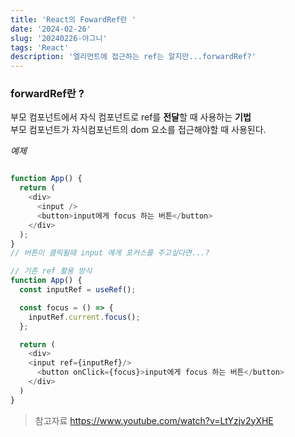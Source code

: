 ```yaml
---
title: 'React의 FowardRef란 '
date: '2024-02-26'
slug: '20240226-야그니'
tags: 'React'
description: '엘리먼트에 접근하는 ref는 알지만...forwardRef?'
---
```


### forwardRef란 ?

부모 컴포넌트에서 자식 컴포넌트로 ref를 **전달**할 때 사용하는 **기법**  
부모 컴포넌트가 자식컴포넌트의 dom 요소를 접근해야할 때 사용된다.

*예제*

```js

function App() {
  return (
    <div>
      <input />
      <button>input에게 focus 하는 버튼</button>
    </div>
  );
}
// 버튼이 클릭될때 input 에게 포커스를 주고싶다면...?
```

```js
// 기존 ref 활용 방식
function App() {
  const inputRef = useRef();

  const focus = () => {
    inputRef.current.focus();
  };

  return (
    <div>
    <input ref={inputRef}/>
      <button onClick={focus}>input에게 focus 하는 버튼</button>
    </div>
  )
}
```



> 참고자료 https://www.youtube.com/watch?v=LtYzjv2yXHE
